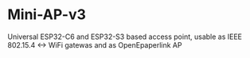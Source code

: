# Mini-AP-v3
 Universal ESP32-C6 and ESP32-S3 based access point, usable as IEEE 802.15.4 <-> WiFi gatewas and as OpenEpaperlink AP
